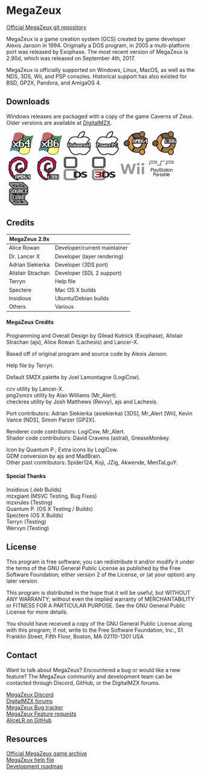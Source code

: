 # MegaZeux
[Official MegaZeux git repository](https://github.com/AliceLR/megazeux)

MegaZeux is a game creation system (GCS) created by game developer Alexis Janson in 1994.
Originally a DOS program, in 2005 a multi-platform port was released by Exophase. The most
recent version of MegaZeux is 2.90d, which was released on September 4th, 2017.

MegaZeux is officially supported on Windows, Linux, MacOS, as well as the NDS, 3DS, Wii,
and PSP consoles. Historical support has also existed for BSD, GP2X, Pandora, and AmigaOS 4.

## Downloads

Windows releases are packaged with a copy of the game Caverns of Zeux.
Older versions are available at [DigitalMZX](http://vault.digitalmzx.net/).

<!-- Download URLs. -->
[megazeux-w64]: http://vault.digitalmzx.net/download.php?latest=windows64
[megazeux-w32]: http://vault.digitalmzx.net/download.php?latest=windows32
[megazeux-osx]: http://vault.digitalmzx.net/download.php?latest=osx
[megazeux-ppc]: http://vault.digitalmzx.net/download.php?latest=osxppc
[megazeux-u64]: http://vault.digitalmzx.net/download.php?latest=ubuntu64
[megazeux-u32]: http://vault.digitalmzx.net/download.php?latest=ubuntu32
[megazeux-d64]: http://vault.digitalmzx.net/download.php?latest=debian64
[megazeux-d32]: http://vault.digitalmzx.net/download.php?latest=debian32
[megazeux-nds]: http://vault.digitalmzx.net/download.php?latest=nds
[megazeux-3ds]: http://vault.digitalmzx.net/download.php?latest=3ds
[megazeux-wii]: http://vault.digitalmzx.net/download.php?latest=wii
[megazeux-psp]: http://vault.digitalmzx.net/download.php?latest=psp
[megazeux-src]: http://vault.digitalmzx.net/download.php?latest=src

<!-- Images for download links. -->
[arch-w64]: contrib/archicons/windows64.png "Windows x64"
[arch-w32]: contrib/archicons/windows32.png "Windows x86"
[arch-osx]: contrib/archicons/osx.png       "MacOS"
[arch-ppc]: contrib/archicons/osxppc.png    "Mac OS X (PowerPC)"
[arch-u64]: contrib/archicons/ubuntu64.png  "Ubuntu AMD64"
[arch-u32]: contrib/archicons/ubuntu32.png  "Ubuntu i386"
[arch-d64]: contrib/archicons/debian64.png  "Debian AMD64"
[arch-d32]: contrib/archicons/debian32.png  "Debian i386"
[arch-nds]: contrib/archicons/nds.png       "Nintendo DS"
[arch-3ds]: contrib/archicons/3ds.png       "Nintendo 3DS"
[arch-wii]: contrib/archicons/wii.png       "Nintendo Wii"
[arch-psp]: contrib/archicons/psp.png       "PlayStation Portable"
[arch-src]: contrib/archicons/src.png       "Source code"

<!-- Displays the download links as images. -->
&nbsp; [![Windows x64         ][arch-w64]][megazeux-w64]
&nbsp; [![Windows x86         ][arch-w32]][megazeux-w32]
&nbsp; [![Mac OS X            ][arch-osx]][megazeux-osx]
&nbsp; [![Mac OS X (PowerPC)  ][arch-ppc]][megazeux-ppc]
&nbsp; [![Ubuntu AMD64        ][arch-u64]][megazeux-u64]
&nbsp; [![Ubuntu i386         ][arch-u32]][megazeux-u32]
&nbsp; [![Debian AMD64        ][arch-d64]][megazeux-d64]
&nbsp; [![Debian i386         ][arch-d32]][megazeux-d32]
&nbsp; [![Nintendo DS         ][arch-nds]][megazeux-nds]
&nbsp; [![Nintendo 3DS        ][arch-3ds]][megazeux-3ds]
&nbsp; [![Nintendo Wii        ][arch-wii]][megazeux-wii]
&nbsp; [![PlayStation Portable][arch-psp]][megazeux-psp]
&nbsp; [![Source code         ][arch-src]][megazeux-src]

## Credits

| MegaZeux 2.9x     |                                  |
| ----------------- | -------------------------------- |
| Alice Rowan       | Developer/current maintainer     |
| Dr. Lancer X      | Developer (layer rendering)      |
| Adrian Siekierka  | Developer (3DS port)             |
| Alistair Strachan | Developer (SDL 2 support)        |
| Terryn            | Help file                        |
| Spectere          | Mac OS X builds                  |
| Insidious         | Ubuntu/Debian builds             |
| Others            | Various                          |

#### MegaZeux Credits

Programming and Overall Design by Gilead Kutnick (Exophase),
Alistair Strachan (ajs), Alice Rowan (Lachesis) and Lancer-X.

Based off of original program and source code by Alexis Janson.

Help file by Terryn.

Default SMZX palette by Joel Lamontagne (LogiCow).

ccv utility by Lancer-X.  
png2smzx utility by Alan Williams (Mr_Alert).  
checkres utility by Josh Matthews (Revvy), ajs and Lachesis.

Port contributors: Adrian Siekierka (asiekierka) [3DS],
Mr_Alert [Wii], Kevin Vance [NDS], Simon Parzer [GP2X].

Renderer code contributors: LogiCow, Mr_Alert.  
Shader code contributors: David Cravens (astral), GreaseMonkey.

Icon by Quantum P.; Extra icons by LogiCow.  
GDM conversion by ajs and MadBrain.  
Other past contributors: Spider124, Koji, JZig, Akwende, MenTaLguY.

#### Special Thanks

Insidious (.deb Builds)  
mzxgiant (MSVC Testing, Bug Fixes)  
mzxrules (Testing)  
Quantum P. (OS X Testing / Builds)  
Spectere (OS X Builds)  
Terryn (Testing)  
Wervyn (Testing)

## License

This program is free software; you can redistribute it and/or
modify it under the terms of the GNU General Public License as
published by the Free Software Foundation; either version 2 of
the License, or (at your option) any later version.

This program is distributed in the hope that it will be useful,
but WITHOUT ANY WARRANTY; without even the implied warranty of
MERCHANTABILITY or FITNESS FOR A PARTICULAR PURPOSE.  See the GNU
General Public License for more details.

You should have received a copy of the GNU General Public License
along with this program; if not, write to the Free Software
Foundation, Inc., 51 Franklin Street, Fifth Floor, Boston, MA 02110-1301 USA

## Contact

Want to talk about MegaZeux? Encountered a bug or would like a new feature?
The MegaZeux community and development team can be contacted through Discord,
GitHub, or the DigitalMZX forums.

[MegaZeux Discord](https://discord.gg/XJCvb4P) <br/>
[DigitalMZX forums](http://digitalmzx.net/forums/) <br/>
[MegaZeux Bug tracker](http://www.digitalmzx.net/forums/index.php?app=tracker&showproject=4) <br/>
[MegaZeux Feature requests](http://www.digitalmzx.net/forums/index.php?app=tracker&showproject=9) <br/>
[AliceLR on GitHub](https://github.com/AliceLR) <br/>

## Resources

[Official MegaZeux game archive](http://vault.digitalmzx.net/) <br/>
[MegaZeux help file](http://vault.digitalmzx.net/help.php) <br/>
[Development roadmap](http://www.digitalmzx.net/forums/index.php?showtopic=15226)
